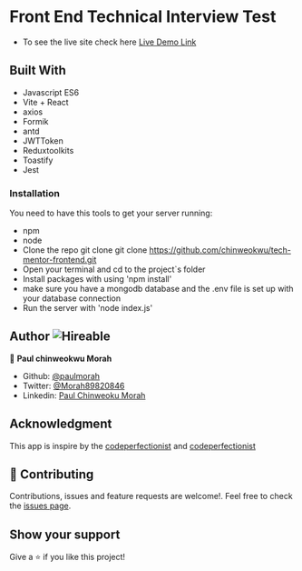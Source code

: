 # Front End Technical Interview Test
- To see the live site check here
   [Live Demo Link](https://whimsical-sherbet-81461d.netlify.app/)

## Built With
- Javascript ES6
- Vite + React
- axios
- Formik
- antd
- JWTToken
- Reduxtoolkits
- Toastify
- Jest

### Installation
You need to have this tools to get your server running:
* npm
* node
* Clone the repo git clone git clone https://github.com/chinweokwu/tech-mentor-frontend.git
* Open your terminal and cd to the project`s folder
* Install packages with using 'npm install'
* make sure you have a mongodb database and the .env file is set up with your database connection
* Run the server with 'node index.js'


## Author  ![Hireable](https://img.shields.io/badge/HIREABLE-YES-yellowgreen&?style=for-the-badge)

👤 **Paul chinweokwu Morah**
- Github: [@paulmorah](https://github.com/chinweokwu)
- Twitter: [@Morah89820846](https://twitter.com/Morah89820846)
- Linkedin: [Paul Chinweoku Morah](https://www.linkedin.com/in/morah-paul/)

## Acknowledgment

This app is inspire by the [codeperfectionist](https://kitsu.io/api/edge) and [codeperfectionist](https://official-joke-api.appspot.com)

## 🤝 Contributing

Contributions, issues and feature requests are welcome!. Feel free to check the [issues page]( https://github.com/chinweokwu/tech-mentor-frontend/issues).

## Show your support

Give a ⭐️ if you like this project!
